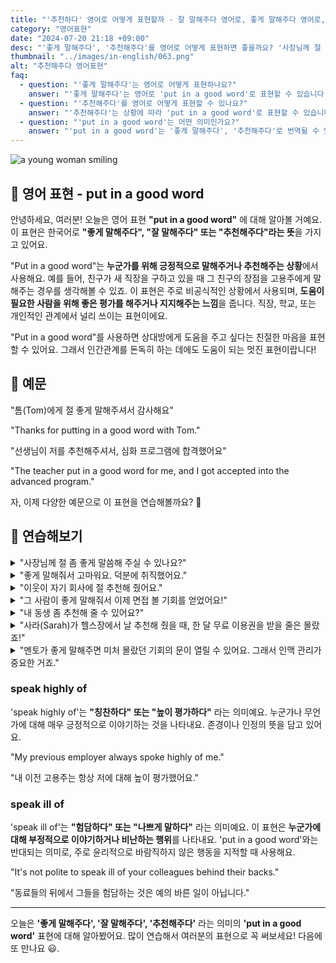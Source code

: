 ```yaml
---
title: "'추천하다' 영어로 어떻게 표현할까 - 잘 말해주다 영어로, 좋게 말해주다 영어로, 추천해주다 영어로"
category: "영어표현"
date: "2024-07-20 21:18 +09:00"
desc: "'좋게 말해주다', '추천해주다'를 영어로 어떻게 표현하면 좋을까요? '사장님께 절 좀 좋게 말씀해 주실 수 있나요?', '그 사람이 좋게 말해줘서 이제 면접 볼 기회를 얻었어요!' 등을 영어로 표현하는 법을 배워봅시다. 다양한 예문을 통해서 연습하고 본인의 표현으로 만들어 보세요."
thumbnail: "../images/in-english/063.png"
alt: "추천해주다 영어표현"
faq:
  - question: "'좋게 말해주다'는 영어로 어떻게 표현하나요?"
    answer: "'좋게 말해주다'는 영어로 'put in a good word'로 표현할 수 있습니다. 예를 들어, 'Could you put in a good word for me with the boss?'는 '사장님께 절 좀 좋게 말씀해 주실 수 있나요?'라는 의미입니다."
  - question: "'추천해주다'를 영어로 어떻게 표현할 수 있나요?"
    answer: "'추천해주다'는 상황에 따라 'put in a good word'로 표현할 수 있습니다. 예를 들어, 'My neighbor put in a good word for me at his company'는 '이웃이 자기 회사에 절 추천해 줬어요'라고 말할 수 있습니다."
  - question: "'put in a good word'는 어떤 의미인가요?"
    answer: "'put in a good word'는 '좋게 말해주다', '추천해주다'로 번역될 수 있습니다. 누군가를 위해 긍정적으로 말하거나 추천할 때 사용합니다. 예를 들어, 'He put in a good word, and now I have an interview!'는 '그 사람이 좋게 말해줘서 이제 면접 볼 기회를 얻었어요!'라는 의미입니다."
---
```


![a young woman smiling](../images/in-english/063-1.avif)

## 🌟 영어 표현 - put in a good word

안녕하세요, 여러분! 오늘은 영어 표현 **"put in a good word"** 에 대해 알아볼 거예요. 이 표현은 한국어로 **"좋게 말해주다", "잘 말해주다" 또는 "추천해주다"라는 뜻**을 가지고 있어요.

"Put in a good word"는 **누군가를 위해 긍정적으로 말해주거나 추천해주는 상황**에서 사용해요. 예를 들어, 친구가 새 직장을 구하고 있을 때 그 친구의 장점을 고용주에게 말해주는 경우를 생각해볼 수 있죠. 이 표현은 주로 비공식적인 상황에서 사용되며, **도움이 필요한 사람을 위해 좋은 평가를 해주거나 지지해주는 느낌**을 줍니다. 직장, 학교, 또는 개인적인 관계에서 널리 쓰이는 표현이에요.

"Put in a good word"를 사용하면 상대방에게 도움을 주고 싶다는 친절한 마음을 표현할 수 있어요. 그래서 인간관계를 돈독히 하는 데에도 도움이 되는 멋진 표현이랍니다!

<script async src="https://pagead2.googlesyndication.com/pagead/js/adsbygoogle.js?client=ca-pub-1465612013356152"
     crossorigin="anonymous"></script>
<!-- engple-horizontal-ad -->

<ins class="adsbygoogle"
     style="display:block"
     data-ad-client="ca-pub-1465612013356152"
     data-ad-slot="2106896038"
     data-ad-format="auto"
     data-full-width-responsive="true"></ins>

<script>
     (adsbygoogle = window.adsbygoogle || []).push({});
</script>

## 📖 예문

"톰(Tom)에게 절 좋게 말해주셔서 감사해요"

"Thanks for putting in a good word with Tom."

"선생님이 저를 추천해주셔서, 심화 프로그램에 합격했어요"

"The teacher put in a good word for me, and I got accepted into the advanced program."

자, 이제 다양한 예문으로 이 표현을 연습해볼까요? 🚀

## 💬 연습해보기

<details>
<summary>"사장님께 절 좀 좋게 말씀해 주실 수 있나요?"</summary>
<span>"Could you put in a good word for me with the boss?"</span>
</details>

<details>
<summary>"좋게 말해줘서 고마워요. 덕분에 취직했어요."</summary>
<span>"Thanks for putting in a good word! I got the job."</span>
</details>

<details>
<summary>"이웃이 자기 회사에 절 추천해 줬어요."</summary>
<span>"My neighbor put in a good word for me at his company."</span>
</details>

<details>
<summary>"그 사람이 좋게 말해줘서 이제 면접 볼 기회를 얻었어요!"</summary>
<span>"He put in a good word, and now I have an interview!"</span>
</details>

<details>
<summary>"내 동생 좀 추천해 줄 수 있어요?"</summary>
<span>"Would you mind putting in a good word for my brother?"</span>
</details>

<details>
<summary>"사라(Sarah)가 헬스장에서 날 추천해 줬을 때, 한 달 무료 이용권을 받을 줄은 몰랐죠!"</summary>
<span>"When Sarah put in a good word for me at the gym, I didn't expect to get a free month's membership!"</span>
</details>

<details>
<summary>"멘토가 좋게 말해주면 미처 몰랐던 기회의 문이 열릴 수 있어요. 그래서 인맥 관리가 중요한 거죠."</summary>
<span>"Having a mentor put in a good word can open doors you never knew existed in your career, so networking is crucial."</span>
</details>

### speak highly of

'speak highly of'는 **"칭찬하다" 또는 "높이 평가하다"** 라는 의미예요. 누군가나 무언가에 대해 매우 긍정적으로 이야기하는 것을 나타내요. 존경이나 인정의 뜻을 담고 있어요.

"My previous employer always spoke highly of me."

"내 이전 고용주는 항상 저에 대해 높이 평가했어요."

### speak ill of

'speak ill of'는 **"험담하다" 또는 "나쁘게 말하다"** 라는 의미예요. 이 표현은 **누군가에 대해 부정적으로 이야기하거나 비난하는 행위**를 나타내요. 'put in a good word'와는 반대되는 의미로, 주로 윤리적으로 바람직하지 않은 행동을 지적할 때 사용해요.

"It's not polite to speak ill of your colleagues behind their backs."

"동료들의 뒤에서 그들을 험담하는 것은 예의 바른 일이 아닙니다."

---

오늘은 **'좋게 말해주다', '잘 말해주다', '추천해주다'** 라는 의미의 **'put in a good word'** 표현에 대해 알아봤어요. 많이 연습해서 여러분의 표현으로 꼭 써보세요! 다음에 또 만나요 😃.
